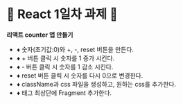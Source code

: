 # 🐳 React 1일차 과제 🐳
**리액트 counter 앱 만들기**
- ♦️ 숫자(초기값:0)와 +, -, reset 버튼을 만든다.
- ♦️ + 버튼 클릭 시 숫자를 1 증가 시킨다.
- ♦️ - 버튼 클릭 시 숫자를 1 감소 시킨다.
- ♦️ reset 버튼 클릭 시 숫자를 다시 0으로 변경한다.
- ♦️ className과 css 파일을 생성하고, 원하는 css를 추가한다.
- ♦️ 태그 최상단에 Fragment 추가한다.
